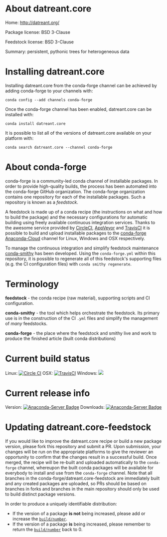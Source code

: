 About datreant.core
===================

Home: http://datreant.org/

Package license: BSD 3-Clause

Feedstock license: BSD 3-Clause

Summary: persistent, pythonic trees for heterogeneous data



Installing datreant.core
========================

Installing datreant.core from the conda-forge channel can be achieved by adding conda-forge to your channels with:

```
conda config --add channels conda-forge
```

Once the conda-forge channel has been enabled, datreant.core can be installed with:

```
conda install datreant.core
```

It is possible to list all of the versions of datreant.core available on your platform with:

```
conda search datreant.core --channel conda-forge
```


About conda-forge
=================

conda-forge is a community-led conda channel of installable packages.
In order to provide high-quality builds, the process has been automated into the
conda-forge GitHub organization. The conda-forge organization contains one repository
for each of the installable packages. Such a repository is known as a *feedstock*.

A feedstock is made up of a conda recipe (the instructions on what and how to build
the package) and the necessary configurations for automatic building using freely
available continuous integration services. Thanks to the awesome service provided by
[CircleCI](https://circleci.com/), [AppVeyor](http://www.appveyor.com/)
and [TravisCI](https://travis-ci.org/) it is possible to build and upload installable
packages to the [conda-forge](https://anaconda.org/conda-forge)
[Anaconda-Cloud](http://docs.anaconda.org/) channel for Linux, Windows and OSX respectively.

To manage the continuous integration and simplify feedstock maintenance
[conda-smithy](http://github.com/conda-forge/conda-smithy) has been developed.
Using the ``conda-forge.yml`` within this repository, it is possible to regenerate all of
this feedstock's supporting files (e.g. the CI configuration files) with ``conda smithy regenerate``.


Terminology
===========

**feedstock** - the conda recipe (raw material), supporting scripts and CI configuration.

**conda-smithy** - the tool which helps orchestrate the feedstock.
                   Its primary use is in the construction of the CI ``.yml`` files
                   and simplify the management of *many* feedstocks.

**conda-forge** - the place where the feedstock and smithy live and work to
                  produce the finished article (built conda distributions)

Current build status
====================

Linux: [![Circle CI](https://circleci.com/gh/conda-forge/datreant.core-feedstock.svg?style=shield)](https://circleci.com/gh/conda-forge/datreant.core-feedstock)
OSX: [![TravisCI](https://travis-ci.org/conda-forge/datreant.core-feedstock.svg?branch=master)](https://travis-ci.org/conda-forge/datreant.core-feedstock)
Windows: ![](https://cdn.rawgit.com/conda-forge/conda-smithy/90845bba35bec53edac7a16638aa4d77217a3713/conda_smithy/static/disabled.svg)

Current release info
====================
Version: [![Anaconda-Server Badge](https://anaconda.org/conda-forge/datreant.core/badges/version.svg)](https://anaconda.org/conda-forge/datreant.core)
Downloads: [![Anaconda-Server Badge](https://anaconda.org/conda-forge/datreant.core/badges/downloads.svg)](https://anaconda.org/conda-forge/datreant.core)


Updating datreant.core-feedstock
================================

If you would like to improve the datreant.core recipe or build a new
package version, please fork this repository and submit a PR. Upon submission,
your changes will be run on the appropriate platforms to give the reviewer an
opportunity to confirm that the changes result in a successful build. Once
merged, the recipe will be re-built and uploaded automatically to the
`conda-forge` channel, whereupon the built conda packages will be available for
everybody to install and use from the `conda-forge` channel.
Note that all branches in the conda-forge/datreant.core-feedstock are
immediately built and any created packages are uploaded, so PRs should be based
on branches in forks and branches in the main repository should only be used to
build distinct package versions.

In order to produce a uniquely identifiable distribution:
 * If the version of a package **is not** being increased, please add or increase
   the [``build/number``](http://conda.pydata.org/docs/building/meta-yaml.html#build-number-and-string).
 * If the version of a package **is** being increased, please remember to return
   the [``build/number``](http://conda.pydata.org/docs/building/meta-yaml.html#build-number-and-string)
   back to 0.
